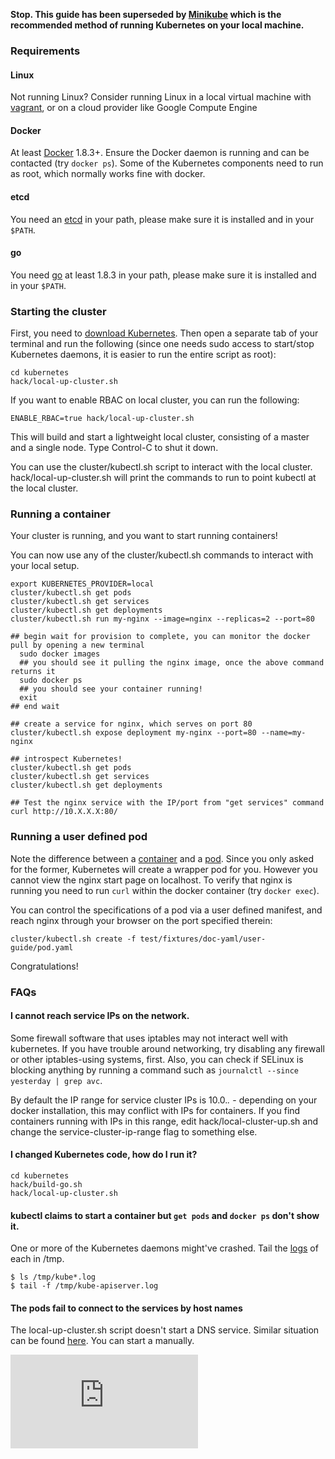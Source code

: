 **Stop. This guide has been superseded by [Minikube](https://github.com/kubernetes/minikube) which is the recommended method of running Kubernetes on your local machine.**

### Requirements

#### Linux

Not running Linux? Consider running Linux in a local virtual machine with [vagrant](https://www.vagrantup.com/), or on a cloud provider like Google Compute Engine

#### Docker

At least [Docker](https://docs.docker.com/installation/#installation)
1.8.3+. Ensure the Docker daemon is running and can be contacted (try `docker
ps`).  Some of the Kubernetes components need to run as root, which normally
works fine with docker.

#### etcd

You need an [etcd](https://github.com/coreos/etcd/releases) in your path, please make sure it is installed and in your ``$PATH``.

#### go

You need [go](https://golang.org/doc/install) at least 1.8.3 in your path, please make sure it is installed and in your ``$PATH``.

### Starting the cluster

First, you need to [download Kubernetes](http://kubernetes.io/docs/getting-started-guides/binary_release/). Then open a separate tab of your terminal
and run the following (since one needs sudo access to start/stop Kubernetes daemons, it is easier to run the entire script as root):

```shell
cd kubernetes
hack/local-up-cluster.sh
```
If you want to enable RBAC on local cluster, you can run the following:
```shell
ENABLE_RBAC=true hack/local-up-cluster.sh
```

This will build and start a lightweight local cluster, consisting of a master
and a single node. Type Control-C to shut it down.

You can use the cluster/kubectl.sh script to interact with the local cluster. hack/local-up-cluster.sh will
print the commands to run to point kubectl at the local cluster.


### Running a container

Your cluster is running, and you want to start running containers!

You can now use any of the cluster/kubectl.sh commands to interact with your local setup.

```shell
export KUBERNETES_PROVIDER=local
cluster/kubectl.sh get pods
cluster/kubectl.sh get services
cluster/kubectl.sh get deployments
cluster/kubectl.sh run my-nginx --image=nginx --replicas=2 --port=80

## begin wait for provision to complete, you can monitor the docker pull by opening a new terminal
  sudo docker images
  ## you should see it pulling the nginx image, once the above command returns it
  sudo docker ps
  ## you should see your container running!
  exit
## end wait

## create a service for nginx, which serves on port 80
cluster/kubectl.sh expose deployment my-nginx --port=80 --name=my-nginx

## introspect Kubernetes!
cluster/kubectl.sh get pods
cluster/kubectl.sh get services
cluster/kubectl.sh get deployments

## Test the nginx service with the IP/port from "get services" command
curl http://10.X.X.X:80/
```

### Running a user defined pod

Note the difference between a [container](http://kubernetes.io/docs/user-guide/containers/)
and a [pod](http://kubernetes.io/docs/user-guide/pods/). Since you only asked for the former, Kubernetes will create a wrapper pod for you.
However you cannot view the nginx start page on localhost. To verify that nginx is running you need to run `curl` within the docker container (try `docker exec`).

You can control the specifications of a pod via a user defined manifest, and reach nginx through your browser on the port specified therein:

```shell
cluster/kubectl.sh create -f test/fixtures/doc-yaml/user-guide/pod.yaml
```

Congratulations!

### FAQs

#### I cannot reach service IPs on the network.

Some firewall software that uses iptables may not interact well with
kubernetes.  If you have trouble around networking, try disabling any
firewall or other iptables-using systems, first.  Also, you can check
if SELinux is blocking anything by running a command such as `journalctl --since yesterday | grep avc`.

By default the IP range for service cluster IPs is 10.0.*.* - depending on your
docker installation, this may conflict with IPs for containers.  If you find
containers running with IPs in this range, edit hack/local-cluster-up.sh and
change the service-cluster-ip-range flag to something else.

#### I changed Kubernetes code, how do I run it?

```shell
cd kubernetes
hack/build-go.sh
hack/local-up-cluster.sh
```

#### kubectl claims to start a container but `get pods` and `docker ps` don't show it.

One or more of the Kubernetes daemons might've crashed. Tail the [logs](http://kubernetes.io/docs/admin/cluster-troubleshooting/#looking-at-logs) of each in /tmp.

```shell
$ ls /tmp/kube*.log
$ tail -f /tmp/kube-apiserver.log
```

#### The pods fail to connect to the services by host names

The local-up-cluster.sh script doesn't start a DNS service. Similar situation can be found [here](http://issue.k8s.io/6667). You can start a manually.

<!-- BEGIN MUNGE: GENERATED_ANALYTICS -->
[![Analytics](https://kubernetes-site.appspot.com/UA-36037335-10/GitHub/docs/devel/local-cluster/local.md?pixel)]()
<!-- END MUNGE: GENERATED_ANALYTICS -->
